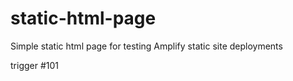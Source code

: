 # static-html-page
Simple static html page for testing Amplify static site deployments

trigger #101
